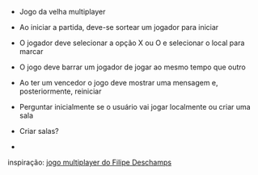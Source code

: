 - Jogo da velha multiplayer

- Ao iniciar a partida, deve-se sortear um jogador para iniciar
- O jogador deve selecionar a opção X ou O e selecionar o local para marcar
- O jogo deve barrar um jogador de jogar ao mesmo tempo que outro
- Ao ter um vencedor o jogo deve mostrar uma mensagem e, posteriormente, reiniciar
- Perguntar inicialmente se o usuário vai jogar localmente ou criar uma sala
- Criar salas?
-






inspiração: [jogo multiplayer do Filipe Deschamps](https://github.com/filipedeschamps/meu-primeiro-jogo-multiplayer)